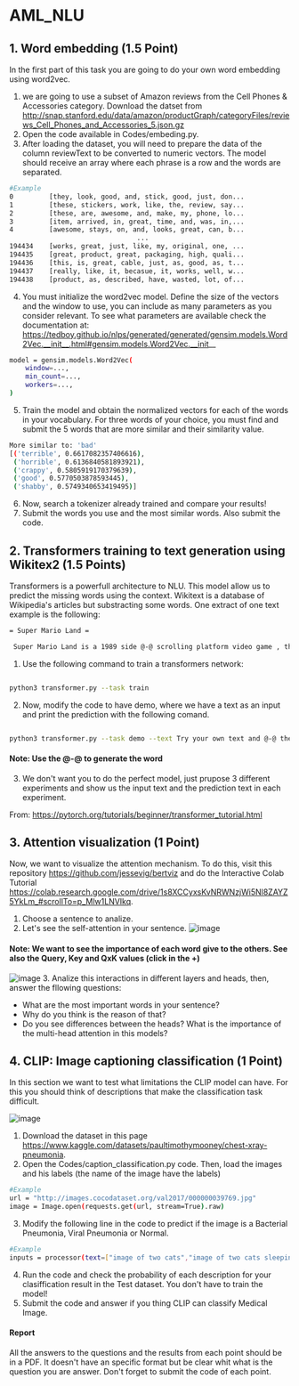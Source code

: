 # AML_NLU

## 1. Word embedding (1.5 Point)
In the first part of this task you are going to do your own word embedding using word2vec.

1. we are going to use a subset of Amazon reviews from the Cell Phones & Accessories category. Download the datset from http://snap.stanford.edu/data/amazon/productGraph/categoryFiles/reviews_Cell_Phones_and_Accessories_5.json.gz
2. Open the code available in Codes/embeding.py. 
3. After loading the dataset, you will need to prepare the data of the column reviewText to be converted to numeric vectors. The model should receive an array where each phrase is a row and the words are separated.

```bash
#Example
0         [they, look, good, and, stick, good, just, don...
1         [these, stickers, work, like, the, review, say...
2         [these, are, awesome, and, make, my, phone, lo...
3         [item, arrived, in, great, time, and, was, in,...
4         [awesome, stays, on, and, looks, great, can, b...
                                ...                        
194434    [works, great, just, like, my, original, one, ...
194435    [great, product, great, packaging, high, quali...
194436    [this, is, great, cable, just, as, good, as, t...
194437    [really, like, it, becasue, it, works, well, w...
194438    [product, as, described, have, wasted, lot, of...
```
4. You must initialize the word2vec model. Define the size of the vectors and the window to use, you can include as many parameters as you consider relevant. To see what parameters are available check the documentation at: https://tedboy.github.io/nlps/generated/generated/gensim.models.Word2Vec.__init__.html#gensim.models.Word2Vec.__init__ 

```bash
model = gensim.models.Word2Vec(
    window=...,
    min_count=...,
    workers=...,
)
```
5. Train the model and obtain the normalized vectors for each of the words in your vocabulary. For three words of your choice, you must find and submit the 5 words that are more similar and their similarity value.

```bash
More similar to: 'bad'
[('terrible', 0.6617082357406616),
 ('horrible', 0.6136840581893921),
 ('crappy', 0.5805919170379639),
 ('good', 0.5770503878593445),
 ('shabby', 0.5749340653419495)]
``` 

6. Now, search a tokenizer already trained and compare your results!
7. Submit the words you use and the most similar words. Also submit the code.

## 2. Transformers training to text generation using Wikitex2 (1.5 Points)

Transformers is a powerfull architecture to NLU. This model allow us to predict the missing words using the context. Wikitext is a database of Wikipedia's articles but substracting some words. One extract of one text example is the following:

```bash
= Super Mario Land =

 Super Mario Land is a 1989 side @-@ scrolling platform video game , the first in the Super Mario Land series , developed and published by Nintendo as a launch title for their Game Boy handheld game console . (...)
```

1. Use the following command to train a transformers network:

```bash

python3 transformer.py --task train

```

2. Now, modify the code to have demo, where we have a text as an input and print the prediction with the following comand.

```bash

python3 transformer.py --task demo --text Try your own text and @-@ the performance

```

#### Note: Use the @-@ to generate the word

3. We don't want you to do the perfect model, just prupose 3 different experiments and show us the input text and the prediction text in each experiment.

From: https://pytorch.org/tutorials/beginner/transformer_tutorial.html

## 3. Attention visualization (1 Point)

Now, we want to visualize the attention mechanism. To do this, visit this repository https://github.com/jessevig/bertviz and do the Interactive Colab Tutorial https://colab.research.google.com/drive/1s8XCCyxsKvNRWNzjWi5Nl8ZAYZ5YkLm_#scrollTo=p_Mlw1LNVIkq. 

1. Choose a sentence to analize.
2. Let's see the self-attention in your sentence.
 ![image](https://user-images.githubusercontent.com/98495468/187809182-826e373d-a57d-4604-b9cb-2ce79f257e5e.png)
#### Note: We want to see the importance of each word give to the others. See also the Query, Key and QxK values (click in the +)
 ![image](https://user-images.githubusercontent.com/98495468/187809410-9536b56a-bd6d-4516-aadd-aba6fcc968d2.png)
3. Analize this interactions in different layers and heads, then, answer the fllowing questions:
* What are the most important words in your sentence?
* Why do you think is the reason of that?
* Do you see differences between the heads? What is the importance of the multi-head attention in this models?

## 4. CLIP: Image captioning classification (1 Point)
In this section we want to test what limitations the CLIP model can have. For this you should think of descriptions that make the classification task difficult.

![image](https://user-images.githubusercontent.com/98495468/187804121-3107c28a-1fc8-47eb-8cf0-e8fb9721da4d.png)

1. Download the dataset in this page https://www.kaggle.com/datasets/paultimothymooney/chest-xray-pneumonia.
3. Open the Codes/caption_classification.py code. Then, load the images and his labels (the name of the image have the labels)

```bash
#Example
url = "http://images.cocodataset.org/val2017/000000039769.jpg"
image = Image.open(requests.get(url, stream=True).raw)
```
3. Modify the following line in the code to predict if the image is a Bacterial Pneumonia, Viral Pneumonia or Normal.

```bash
#Example
inputs = processor(text=["image of two cats","image of two cats sleeping"], images=image, return_tensors="pt", padding=True)
```

4. Run the code and check the probability of each description for your clasiffication result in the Test dataset. You don't have to train the model!
5. Submit the code and answer if you thing CLIP can classify Medical Image.

#### Report
All the answers to the questions and the results from each point should be in a PDF. It doesn't have an specific format but be clear whit what is the question you are answer. Don't forget to submit the code of each point.
